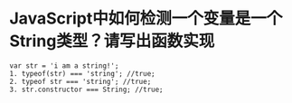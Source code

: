 # JavaScript中如何检测一个变量是一个String类型？请写出函数实现

```node
var str = 'i am a string!';
1. typeof(str) === 'string'; //true;
2. typeof str === 'string'; //true;
3. str.constructor === String; //true;
```
